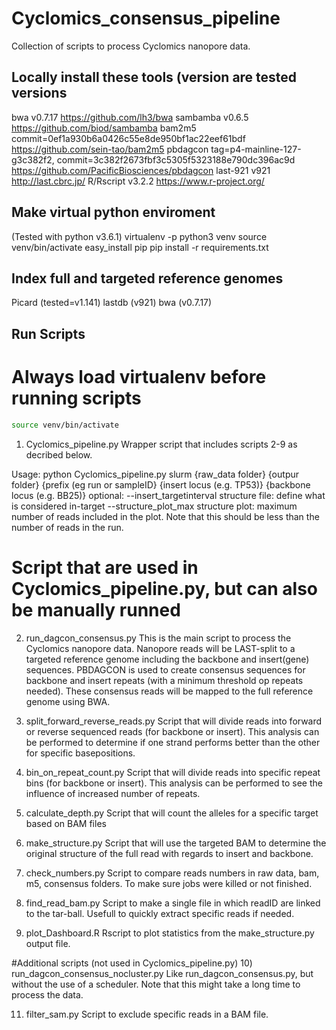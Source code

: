 # Cyclomics_consensus_pipeline
Collection of scripts to process Cyclomics nanopore data.

## Locally install these tools (version are tested versions
bwa	v0.7.17	https://github.com/lh3/bwa
sambamba	v0.6.5 https://github.com/biod/sambamba
bam2m5	commit=0ef1a930b6a0426c55e8de950bf1ac22eef61bdf		https://github.com/sein-tao/bam2m5
pbdagcon	tag=p4-mainline-127-g3c382f2, commit=3c382f2673fbf3c5305f5323188e790dc396ac9d	https://github.com/PacificBiosciences/pbdagcon
last-921	v921	http://last.cbrc.jp/
R/Rscript 	v3.2.2	https://www.r-project.org/

## Make virtual python enviroment
(Tested with python v3.6.1)
virtualenv -p python3 venv
source venv/bin/activate
easy_install pip
pip install -r requirements.txt

## Index full and targeted reference genomes
Picard (tested=v1.141)
lastdb (v921)
bwa (v0.7.17)
 
## Run Scripts
# Always load virtualenv before running scripts
```bash
source venv/bin/activate
```

1) Cyclomics_pipeline.py
Wrapper script that includes scripts 2-9 as decribed below. 

Usage:
python Cyclomics_pipeline.py slurm {raw_data folder} {outpur folder} {prefix (eg run or sampleID} {insert locus (e.g. TP53)} {backbone locus (e.g. BB25)}
optional: 
  --insert_targetinterval	structure file: define what is considered in-target
  --structure_plot_max 		structure plot: maximum number of reads included in the plot. Note that this should be less than the number of reads in the run.


# Script that are used in Cyclomics_pipeline.py, but can also be manually runned
2) run_dagcon_consensus.py
This is the main script to process the Cyclomics nanopore data. 
Nanopore reads will be LAST-split to a targeted reference genome including the backbone and insert(gene) sequences.
PBDAGCON is used to create consensus sequences for backbone and insert repeats (with a minimum threshold op repeats needed). 
These consensus reads will be mapped to the full reference genome using BWA.

3) split_forward_reverse_reads.py
Script that will divide reads into forward or reverse sequenced reads (for backbone or insert).
This analysis can be performed to determine if one strand performs better than the other for specific basepositions.

4) bin_on_repeat_count.py
Script that will divide reads into specific repeat bins (for backbone or insert).
This analysis can be performed to see the influence of increased number of repeats.

5) calculate_depth.py
Script that will count the alleles for a specific target based on BAM files

6) make_structure.py
Script that will use the targeted BAM to determine the original structure of the full read with regards to insert and backbone.

7) check_numbers.py
Script to compare reads numbers in raw data, bam, m5, consensus folders. To make sure jobs were killed or not finished.

8) find_read_bam.py
Script to make a single file in which readID are linked to the tar-ball. Usefull to quickly extract specific reads if needed.

9) plot_Dashboard.R
Rscript to plot statistics from the make_structure.py output file.

#Additional scripts (not used in Cyclomics_pipeline.py)
10) run_dagcon_consensus_nocluster.py
Like run_dagcon_consensus.py, but without the use of a scheduler. Note that this might take a long time to process the data.

11) filter_sam.py
Script to exclude specific reads in a BAM file.

